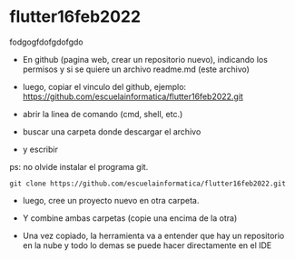 # flutter16feb2022
fodgogfdofgdofgdo

* En github (pagina web, crear un repositorio nuevo), indicando los permisos y si se quiere un archivo readme.md (este archivo)

* luego, copiar el vinculo del github, ejemplo: https://github.com/escuelainformatica/flutter16feb2022.git

* abrir la linea de comando (cmd, shell, etc.)

* buscar una carpeta donde descargar el archivo

* y escribir

ps: no olvide instalar el programa git.

```shell
git clone https://github.com/escuelainformatica/flutter16feb2022.git
```

* luego, cree un proyecto nuevo en otra carpeta.

* Y combine ambas carpetas (copie una encima de la otra)

* Una vez copiado, la herramienta va a entender que hay un repositorio en la nube y todo lo demas se puede hacer 
directamente en el IDE


